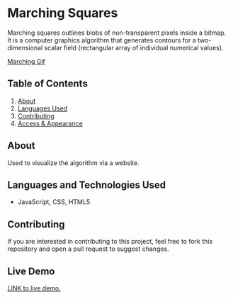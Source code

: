 # Marching Squares
Marching squares outlines blobs of non-transparent pixels inside a bitmap. It is a computer graphics algorithm that generates contours for a two-dimensional scalar field (rectangular array of individual numerical values).

[Marching Gif](https://raw.githubusercontent.com/Carlo-Defilippis/MarchingSquares/main/march.gif)

## Table of Contents
1. [About](#about)
2. [Languages Used](#languages)
3. [Contributing](#contribute)
4. [Access & Appearance](#access) 

## About <a name="about"></a>

Used to visualize the algorithm via a website.

## Languages and Technologies Used <a name="languages"></a>

- JavaScript, CSS, HTML5

## Contributing <a name="contribute"></a>

If you are interested in contributing to this project, feel free to fork this repository and open a pull request to suggest changes.

## Live Demo <a name="access"></a>

<a href="https://carlo-defilippis.github.io/MarchingSquares/" target="_blank">LINK to live demo.</a>
